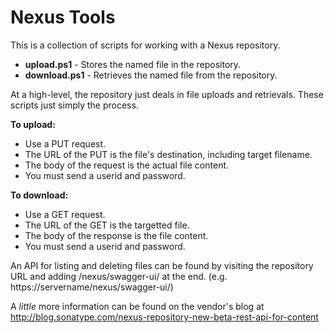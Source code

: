 # Nexus Tools

This is a collection of scripts for working with a Nexus repository.

* **upload.ps1** - Stores the named file in the repository.
* **download.ps1** - Retrieves the named file from the repository.

At a high-level, the repository just deals in file uploads and retrievals.
These scripts just simply the process.

**To upload:**
* Use a PUT request.
* The URL of the PUT is the file's destination, including target filename.
* The body of the request is the actual file content.
* You must send a userid and password.

**To download:**
* Use a GET request.
* The URL of the GET is the targetted file.
* The body of the response is the file content.
* You must send a userid and password.

An API for listing and deleting files can be found by visiting the repository URL and adding /nexus/swagger-ui/ at the end.
(e.g. https://servername/nexus/swagger-ui/)

A *little* more information can be found on the vendor's blog at http://blog.sonatype.com/nexus-repository-new-beta-rest-api-for-content